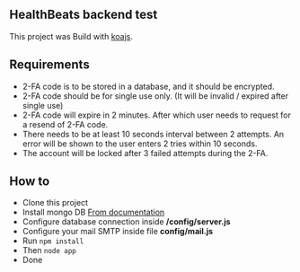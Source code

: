 ## HealthBeats backend test

This project was Build with [koajs](https://github.com/koajs/koa).

## Requirements

- 2-FA code is to be stored in a database, and it should be encrypted.
- 2-FA code should be for single use only. (It will be invalid / expired after single use)
- 2-FA code will expire in 2 minutes. After which user needs to request for a resend of 2-FA code.
- There needs to be at least 10 seconds interval between 2 attempts. An error will be shown to the user enters 2 tries within 10 seconds.
- The account will be locked after 3 failed attempts during the 2-FA.

## How to

   - Clone this project
   - Install mongo DB [From documentation](https://docs.mongodb.com/manual/installation/)
   - Configure database connection inside **/config/server.js**
   - Configure your mail SMTP inside file **config/mail.js**
   - Run `npm install`
   - Then `node app`
   - Done